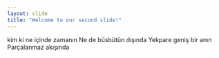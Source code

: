 ```yaml
---
layout: slide
title: "Welcome to our second slide!"
---
```

kim ki ne içinde zamanın
Ne de büsbütün dışında
Yekpare geniş bir anın
Parçalanmaz akışında
